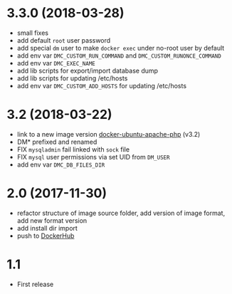 # 3.3.0 (2018-03-28)

- small fixes
- add default `root` user password
- add special `dm` user to make `docker exec` under no-root user by default
- add env var `DMC_CUSTOM_RUN_COMMAND` and `DMC_CUSTOM_RUNONCE_COMMAND`
- add env var `DMC_EXEC_NAME`
- add lib scripts for export/import database dump
- add lib scripts for updating /etc/hosts
- add env var `DMC_CUSTOM_ADD_HOSTS` for updating /etc/hosts


# 3.2 (2018-03-22)

- link to a new image version [docker-ubuntu-apache-php](https://github.com/demmonico/docker-ubuntu-apache-php) (v3.2)
- DM* prefixed and renamed
- FIX `mysqladmin` fail linked with `sock` file
- FIX `mysql` user permissions via set UID from `DM_USER`
- add env var `DMC_DB_FILES_DIR`


# 2.0 (2017-11-30)

- refactor structure of image source folder, add version of image format, add new format version
- add install dir import
- push to [DockerHub](https://hub.docker.com/r/demmonico/ubuntu-mariadb/)


# 1.1

- First release
